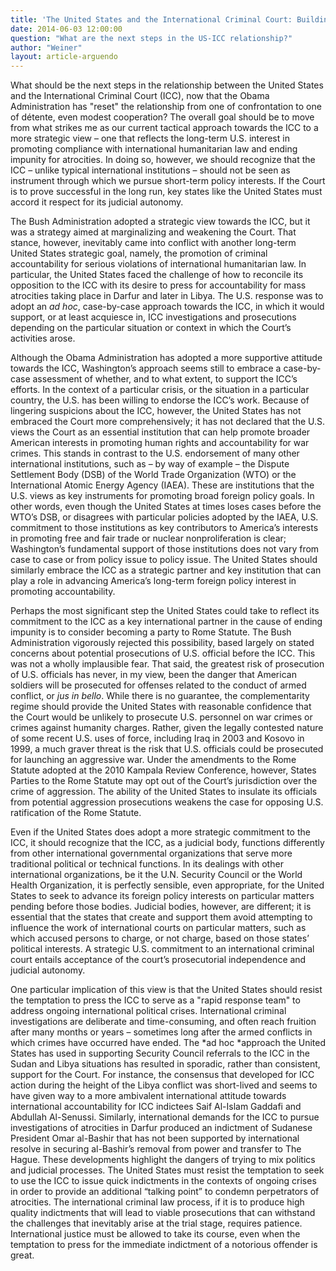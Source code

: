 ```yaml
---
title: 'The United States and the International Criminal Court: Building Support for the International Rule of Law'
date: 2014-06-03 12:00:00
question: "What are the next steps in the US-ICC relationship?"
author: "Weiner"
layout: article-arguendo
---
```

What should be the next steps in the relationship between the United States and the International Criminal Court (ICC), now that the Obama Administration has "reset" the relationship from one of confrontation to one of détente, even modest cooperation?  The overall goal should be to move from what strikes me as our current tactical approach towards the ICC to a more strategic view – one that reflects the long-term U.S. interest in promoting compliance with international humanitarian law and ending impunity for atrocities.  In doing so, however, we should recognize that the ICC – unlike typical international institutions – should not be seen as instrument through which we pursue short-term policy interests.  If the Court is to prove successful in the long run, key states like the United States must accord it respect for its judicial autonomy.

The Bush Administration adopted a strategic view towards the ICC, but it was a strategy aimed at marginalizing and weakening the Court.  That stance, however, inevitably came into conflict with another long-term United States strategic goal, namely, the promotion of criminal accountability for serious violations of international humanitarian law.  In particular, the United States faced the challenge of how to reconcile its opposition to the ICC with its desire to press for accountability for mass atrocities taking place in Darfur and later in Libya.  The U.S. response was to adopt an *ad hoc*, case-by-case approach towards the ICC, in which it would support, or at least acquiesce in, ICC investigations and prosecutions depending on the particular situation or context in which the Court’s activities arose.  

Although the Obama Administration has adopted a more supportive attitude towards the ICC, Washington’s approach seems still to embrace a case-by-case assessment of whether, and to what extent, to support the ICC’s efforts.  In the context of a particular crisis, or the situation in a particular country, the U.S. has been willing to endorse the ICC’s work.  Because of lingering suspicions about the ICC, however, the United States has not embraced the Court more comprehensively; it has not declared that the U.S. views the Court as an essential institution that can help promote broader American interests in promoting human rights and accountability for war crimes.  This stands in contrast to the U.S. endorsement of many other international institutions, such as – by way of example – the Dispute Settlement Body (DSB) of the World Trade Organization (WTO) or the International Atomic Energy Agency (IAEA).  These are institutions that the U.S. views as key instruments for promoting broad foreign policy goals.  In other words, even though the United States at times loses cases before the WTO’s DSB, or disagrees with particular policies adopted by the IAEA, U.S. commitment to those institutions as key contributors to America’s interests in promoting free and fair trade or nuclear nonproliferation is clear; Washington’s fundamental support of those institutions does not vary from case to case or from policy issue to policy issue.  The United States should similarly embrace the ICC as a strategic partner and key institution that can play a role in advancing America’s long-term foreign policy interest in promoting accountability.

Perhaps the most significant step the United States could take to reflect its commitment to the ICC as a key international partner in the cause of ending impunity is to consider becoming a party to Rome Statute.  The Bush Administration vigorously rejected this possibility, based largely on stated concerns about potential prosecutions of U.S. official before the ICC.  This was not a wholly implausible fear.  That said, the greatest risk of prosecution of U.S. officials has never, in my view, been the danger that American soldiers will be prosecuted for offenses related to the conduct of armed conflict, or *jus in bello*.  While there is no guarantee, the complementarity regime should provide the United States with reasonable confidence that the Court would be unlikely to prosecute U.S. personnel on war crimes or crimes against humanity charges.  Rather, given the legally contested nature of some recent U.S. uses of force, including Iraq in 2003 and Kosovo in 1999, a much graver threat is the risk that U.S. officials could be prosecuted for launching an aggressive war.  Under the amendments to the Rome Statute adopted at the 2010 Kampala Review Conference, however, States Parties to the Rome Statute may opt out of the Court’s jurisdiction over the crime of aggression.  The ability of the United States to insulate its officials from potential aggression prosecutions weakens the case for opposing U.S. ratification of the Rome Statute. 

Even if the United States does adopt a more strategic commitment to the ICC, it should recognize that the ICC, as a judicial body, functions differently from other international governmental organizations that serve more traditional political or technical functions.  In its dealings with other international organizations, be it the U.N. Security Council or the World Health Organization, it is perfectly sensible, even appropriate, for the United States to seek to advance its foreign policy interests on particular matters pending before those bodies.  Judicial bodies, however, are different; it is essential that the states that create and support them avoid attempting to influence the work of international courts on particular matters, such as which accused persons to charge, or not charge, based on those states’ political interests.  A strategic U.S. commitment to an international criminal court entails acceptance of the court’s prosecutorial independence and judicial autonomy.

One particular implication of this view is that the United States should resist the temptation to press the ICC to serve as a "rapid response team" to address ongoing international political crises.  International criminal investigations are deliberate and time-consuming, and often reach fruition after many months or years – sometimes long after the armed conflicts in which crimes have occurred have ended.  The *ad hoc *approach the United States has used in supporting Security Council referrals to the ICC in the Sudan and Libya situations has resulted in sporadic, rather than consistent, support for the Court.  For instance, the consensus that developed for ICC action during the height of the Libya conflict was short-lived and seems to have given way to a more ambivalent international attitude towards international accountability for ICC indictees Saif Al-Islam Gaddafi and Abdullah Al-Senussi.  Similarly, international demands for the ICC to pursue investigations of atrocities in Darfur produced an indictment of Sudanese President Omar al-Bashir that has not been supported by international resolve in securing al-Bashir’s removal from power and transfer to The Hague.  These developments highlight the dangers of trying to mix politics and judicial processes.  The United States must resist the temptation to seek to use the ICC to issue quick indictments in the contexts of ongoing crises in order to provide an additional “talking point” to condemn perpetrators of atrocities.  The international criminal law process, if it is to produce high quality indictments that will lead to viable prosecutions that can withstand the challenges that inevitably arise at the trial stage, requires patience.  International justice must be allowed to take its course, even when the temptation to press for the immediate indictment of a notorious offender is great.


